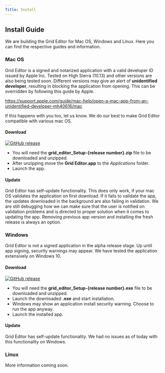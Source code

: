 ```yaml
---
Title: Install
---
```


## Install Guide

We are building the Grid Editor for Mac OS, Windows and Linux. Here you can find the respective guides and information.

### Mac OS

Grid Editor is a signed and notarized application with a valid developer ID issued by Apple Inc. Tested on High Sierra (10.13) and other versions are also being tested soon. Different versions may give an alert of **unidentified developer**, resulting in blocking the application from opening. This can be overridden by following this guide by Apple.

 https://support.apple.com/guide/mac-help/open-a-mac-app-from-an-unidentified-developer-mh40616/mac

If this happens with you too, let us know. We do our best to make Grid Editor compatible with various mac OS. 

#### Download

[![GitHub release](https://img.shields.io/github/release/intechstudio/grid-editor)](https://github.com/intechstudio/grid-editor/releases/latest)

- You will need the **grid_editor\_Setup-\{release number}.zip** file to be downloaded and unzipped.
- After unzipping move the **Grid Editor.app** to the *Applications* folder.
- Launch the app.

#### Update

Grid Editor has self-update functionality. This does only work, if your mac OS validates the application on first download. If it fails to validate the app, the updates downloaded in the background are also failing in validation. We are still debugging how we can make sure that the user is notified on validation problems and is directed to proper solution when it comes to updating the app. Removing previous app version and installing the fresh release is always an option.

### Windows

Grid Editor is not a signed application in the alpha release stage. Up until app signing, security warnings may appear. We have tested the application extensively on Windows 10.

#### Download 

[![GitHub release](https://img.shields.io/github/release/intechstudio/grid-editor)](https://github.com/intechstudio/grid-editor/releases/latest)

- You will need the **grid_editor\_Setup-\{release number}.exe** file to be downloaded and unzipped.
- Launch the downloaded **.exe** and start installation.
- Windows may show an application install security warning. Choose to run the app anyway.
- Launch the installed app.

#### Update 

Grid Editor has self-update functionality. We had no issues as of today with this functionality on Windows.

### Linux

More information coming soon.
